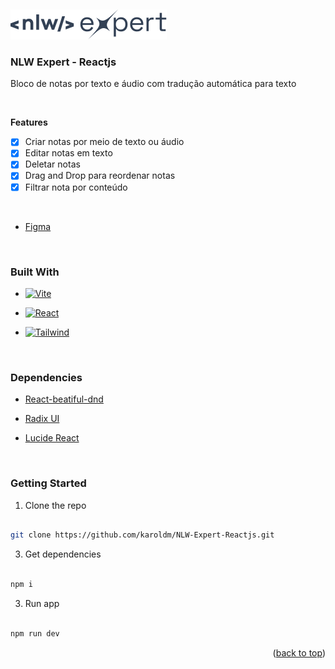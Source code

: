 <a name="readme-top"></a>
<br />

<div align="left">

<img src="src/assets/Logo.svg" alt="Logo">

<br />

<h3 align="left">NLW Expert - Reactjs</h3>

<p align="left">

Bloco de notas por texto e áudio com tradução automática para texto

<br /> 

<strong>Features</strong>
- [X] Criar notas por meio de texto ou áudio
- [X] Editar notas em texto
- [X] Deletar notas
- [X] Drag and Drop para reordenar notas
- [X] Filtrar nota por conteúdo     

<br />

*  [Figma][Figma-url]

<br />

###  Built With

* [![Vite][Vite]][Vite-url]

* [![React][React]][React-url]

* [![Tailwind][Tailwind]][Tailwind-url]

<br />

###  Dependencies
* [React-beatiful-dnd][React-beatiful-dnd-url]
  
* [Radix UI][Radix-ui-url]
  
* [Lucide React][Lucide-react-url]

<br />

###  Getting Started


1. Clone the repo

```sh

git clone https://github.com/karoldm/NLW-Expert-Reactjs.git

```

3. Get dependencies

```sh

npm i

```

3. Run app

```sh

npm run dev

```

<p align="right">(<a href="#readme-top">back to top</a>)</p>

<!-- MARKDOWN LINKS & IMAGES -->


[linkedin-shield]: https://img.shields.io/badge/-LinkedIn-black.svg?style=for-the-badge&logo=linkedin&colorB=555

[linkedin-url]: https://linkedin.com/in/karoldm

[Vite]: https://img.shields.io/badge/vite-%23646CFF.svg?style=for-the-badge&logo=vite&logoColor=white

[Vite-url]: https://vitejs.dev/

[React]: https://img.shields.io/badge/react-%2320232a.svg?style=for-the-badge&logo=react&logoColor=%2361DAFB

[React-url]: https://react.dev/

[Tailwind]: https://img.shields.io/badge/tailwindcss-%2338B2AC.svg?style=for-the-badge&logo=tailwind-css&logoColor=white

[Tailwind-url]: https://tailwindcss.com/

[Figma-url]: https://www.figma.com/community/file/1336456128647909148

[React-beatiful-dnd-url]: https://github.com/atlassian/react-beautiful-dnd

[Radix-ui-url]: https://www.radix-ui.com/

[Lucide-react-url]: https://lucide.dev/guide/packages/lucide-react

